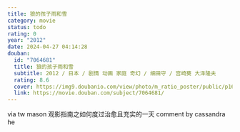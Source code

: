 ```yaml
---
title: 狼的孩子雨和雪
category: movie
status: todo
rating: 0
year: "2012"
date: 2024-04-27 04:14:28
douban:
  id: "7064681"
  title: 狼的孩子雨和雪
  subtitle: 2012 / 日本 / 剧情 动画 家庭 奇幻 / 细田守 / 宫崎葵 大泽隆夫
  rating: 8.6
  cover: https://img9.doubanio.com/view/photo/m_ratio_poster/public/p1667896544.jpg
  link: https://movie.douban.com/subject/7064681/
---
```


via tw mason 观影指南之如何度过治愈且充实的一天 comment by cassandra he